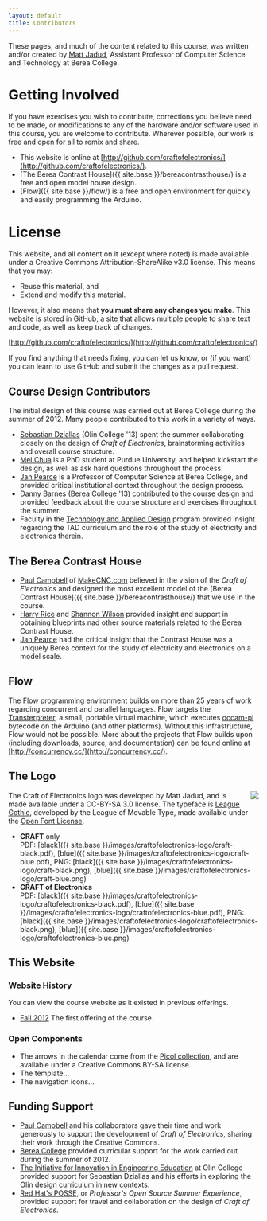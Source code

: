 ```yaml
---
layout: default
title: Contributors
---
```


These pages, and much of the content related to this course, was written and/or
created by [Matt Jadud](http://jadud.com/), Assistant Professor of Computer
Science and Technology at Berea College.

# Getting Involved

If you have exercises you wish to contribute, corrections you believe need to be made, or modifications to any of the hardware and/or software used in this course, you are welcome to contribute. Wherever possible, our work is free and open for all to remix and share.

* This website is online at [http://github.com/craftofelectronics/](http://github.com/craftofelectronics/).
* [The Berea Contrast House]({{ site.base }}/bereacontrasthouse/) is a free and open model house design. 
* [Flow]({{ site.base }}/flow/) is a free and open environment for quickly and easily programming the Arduino.

# License

This website, and all content on it (except where noted) is made available under a Creative Commons Attribution-ShareAlike v3.0 license. This means that you may:

* Reuse this material, and 
* Extend and modify this material.

However, it also means that **you must share any changes you make**. This website is stored in GitHub, a site that allows multiple people to share text and code, as well as keep track of changes.

[http://github.com/craftofelectronics/](http://github.com/craftofelectronics/)

If you find anything that needs fixing, you can let us know, or (if you want) you can learn to use GitHub and submit the changes as a pull request.

## Course Design Contributors

The initial design of this course was carried out at Berea College during the summer of 2012. Many people contributed to this work in a variety of ways.

* [Sebastian Dziallas](http://blog.sdziallas.com/) (Olin College '13) spent the summer collaborating closely on the design of *Craft of Electronics*, brainstorming activities and overall course structure.
* [Mel Chua](http://melchua.com/) is a PhD student at Purdue University, and helped kickstart the design, as well as ask hard questions throughout the process.
* [Jan Pearce](http://faculty.berea.edu/pearcej/) is a Professor of Computer Science at Berea College, and provided critical institutional context throughout the design process.
* Danny Barnes (Berea College '13) contributed to the course design and provided feedback about the course structure and exercises throughout the summer.
* Faculty in the [Technology and Applied Design](http://www.berea.edu/tia/) program provided insight regarding the TAD curriculum and the role of the study of electricity and electronics therein.

## The Berea Contrast House

* [Paul Campbell](http://makecnc.com/) of [MakeCNC.com](http://MakeCNC.com/) believed in the vision of the *Craft of Electronics* and designed the most excellent model of the [Berea Contrast House]({{ site.base }}/bereacontrasthouse/) that we use in the course.
* [Harry Rice](http://www.berea.edu/hutchinslibrary/people/harryrice.asp) and [Shannon Wilson](http://www.berea.edu/hutchinslibrary/people/shannonwilson.asp) provided insight and support in obtaining blueprints nad other source materials related to the Berea Contrast House.
* [Jan Pearce](http://faculty.berea.edu/pearcej/) had the critical insight that the Contrast House was a uniquely Berea context for the study of electricity and electronics on a model scale.

## Flow

The [Flow](http://github.com/craftofelectronics/flow/) programming environment builds on more than 25 years of work regarding concurrent and parallel languages. Flow targets the [Transterpreter](http://transterpreter.org/), a small, portable virtual machine, which executes [occam-pi](http://occam-pi.org/) bytecode on the Arduino (and other platforms). Without this infrastructure, Flow would not be possible. More about the projects that Flow builds upon (including downloads, source, and documentation) can be found online at [http://concurrency.cc/](http://concurrency.cc/).

## The Logo
  <img src="{{ site.base }}/images/craftofelectronics-logo/craftofelectronics-blue.png" align="right" style="padding-left: 10px;" />

The Craft of Electronics logo was developed by Matt Jadud, and is made available under a CC-BY-SA 3.0 license. The typeface is [League Gothic](http://www.theleagueofmoveabletype.com/league-gothic), developed by the League of Movable Type, made available under the [Open Font License](http://scripts.sil.org/cms/scripts/page.php?site_id=nrsi&id=OFL).

* **CRAFT** only <br/> 
PDF: [black]({{ site.base }}/images/craftofelectronics-logo/craft-black.pdf), 
[blue]({{ site.base }}/images/craftofelectronics-logo/craft-blue.pdf),
 PNG: 
[black]({{ site.base }}/images/craftofelectronics-logo/craft-black.png), 
[blue]({{ site.base }}/images/craftofelectronics-logo/craft-blue.png)
* **CRAFT of Electronics** <br/>
PDF: [black]({{ site.base }}/images/craftofelectronics-logo/craftofelectronics-black.pdf), 
[blue]({{ site.base }}/images/craftofelectronics-logo/craftofelectronics-blue.pdf),
 PNG: 
[black]({{ site.base }}/images/craftofelectronics-logo/craftofelectronics-black.png), 
[blue]({{ site.base }}/images/craftofelectronics-logo/craftofelectronics-blue.png)

## This Website

### Website History
You can view the course website as it existed in previous offerings.

* [Fall 2012]({{site.base}}/fall-2012/) The first offering of the course.

### Open Components
* The arrows in the calendar come from the [Picol collection](http://picol.org/icon_library.php), and are available under a Creative Commons BY-SA license.
* The template...
* The navigation icons...

## Funding Support

* [Paul Campbell](http://makecnc.com/) and his collaborators gave their time and work generously to support the development of *Craft of Electronics*, sharing their work through the Creative Commons.
* [Berea College](http://berea.edu/) provided curricular support for the work carried out during the summer of 2012.
* [The Initiative for Innovation in Engineering Education](http://i2e2.olin.edu/) at Olin College provided support for Sebastian Dziallas and his efforts in exploring the Olin design curriculum in new contexts.
* [Red Hat's POSSE](http://www.redhat.com/posse/), or *Professor's Open Source Summer Experience*, provided support for travel and collaboration on the design of *Craft of Electronics*.
